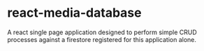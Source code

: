 # react-media-database

A react single page application designed to perform simple CRUD processes against a firestore registered for this application alone.
